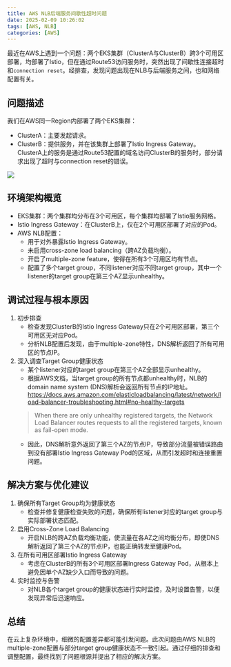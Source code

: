 ```yaml
---
title: AWS NLB后端服务间歇性超时问题
date: 2025-02-09 10:26:02
tags: [AWS, NLB]
categories: [AWS]
---
```


最近在AWS上遇到一个问题：两个EKS集群（ClusterA与ClusterB）跨3个可用区部署，均部署了Istio，但在通过Route53访问服务时，突然出现了间歇性连接超时和`connection reset`。经排查，发现问题出现在NLB与后端服务之间，也和网络配置有关。

<!--more-->

## 问题描述
我们在AWS同一Region内部署了两个EKS集群：
- ClusterA：主要发起请求。
- ClusterB：提供服务，并在该集群上部署了Istio Ingress Gateway。
ClusterA上的服务是通过Route53配置的域名访问ClusterB的服务时，部分请求出现了超时与connection reset的错误。

![](https://blog202411-1252613377.cos.ap-guangzhou.myqcloud.com/202502091140278.png)

## 环境架构概览
- EKS集群：两个集群均分布在3个可用区，每个集群均部署了Istio服务网格。
- Istio Ingress Gateway：在ClusterB上，仅在2个可用区部署了对应的Pod。
- AWS NLB配置：
  - 用于对外暴露Istio Ingress Gateway。
  - 未启用cross-zone load balancing（跨AZ负载均衡）。
  - 开启了multiple-zone feature，使得在所有3个可用区均有节点。
  - 配置了多个target group，不同listener对应不同target group，其中一个listener的target group在第三个AZ显示unhealthy。

## 调试过程与根本原因
1. 初步排查
   - 检查发现ClusterB的Istio Ingress Gateway只在2个可用区部署，第三个可用区无对应Pod。
   - 分析NLB配置后发现，由于multiple-zone特性，DNS解析返回了所有可用区的节点IP。
2. 深入调查Target Group健康状态
   - 某个listener对应的target group在第三个AZ全部显示unhealthy。
   - 根据AWS文档，当target group的所有节点都unhealthy时，NLB的domain name system (DNS)解析会返回所有节点的IP地址。https://docs.aws.amazon.com/elasticloadbalancing/latest/network/load-balancer-troubleshooting.html#no-healthy-targets
    > When there are only unhealthy registered targets, the Network Load Balancer routes requests to all the registered targets, known as fail-open mode.
    - 因此，DNS解析意外返回了第三个AZ的节点IP，导致部分流量被错误路由到没有部署Istio Ingress Gateway Pod的区域，从而引发超时和连接重置问题。
## 解决方案与优化建议
1. 确保所有Target Group均为健康状态
   - 检查并修复健康检查失败的问题，确保所有listener对应的target group与实际部署状态匹配。
2. 启用Cross-Zone Load Balancing
   - 开启NLB的跨AZ负载均衡功能，使流量在各AZ之间均衡分布，即使DNS解析返回了第三个AZ的节点IP，也能正确转发至健康Pod。
3. 在所有可用区部署Istio Ingress Gateway
   - 考虑在ClusterB的所有3个可用区部署Ingress Gateway Pod，从根本上避免因单个AZ缺少入口而导致的问题。
4. 实时监控与告警
   - 对NLB各个target group的健康状态进行实时监控，及时设置告警，以便发现异常后迅速响应。

## 总结
在云上复杂环境中，细微的配置差异都可能引发问题。此次问题由AWS NLB的multiple-zone配置与部分target group健康状态不一致引起。通过仔细的排查和调整配置，最终找到了问题根源并提出了相应的解决方案。